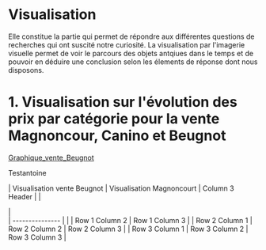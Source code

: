 # Visualisation
Elle constitue la partie qui permet de répondre aux différentes questions de recherches qui ont suscité notre curiosité. La visualisation par l'imagerie visuelle permet de voir le parcours des objets antqiues dans le temps et de pouvoir en déduire une conclusion selon les élements de réponse dont nous disposons.

# 1. Visualisation sur l'évolution des prix par catégorie pour la vente Magnoncour, Canino et Beugnot

[Graphique_vente_Beugnot](https://public.flourish.studio/visualisation/6068274/)


Testantoine

| Visualisation vente Beugnot                      | Visualisation Magnoncourt | Column 3 Header |
| <div class="flourish-embed flourish-chart" data-src="visualisation/6068274"><script src="https://public.flourish.studio/resources/embed.js"></script></div> |<div class="flourish-embed flourish-chart" data-src="visualisation/6067576"><script src="https://public.flourish.studio/resources/embed.js"></script></div>| --------------- |
|  | Row 1 Column 2 | Row 1 Column 3 |
| Row 2 Column 1 | Row 2 Column 2 | Row 2 Column 3 |
| Row 3 Column 1 | Row 3 Column 2 | Row 3 Column 3 |
